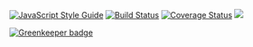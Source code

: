 [![JavaScript Style Guide](https://img.shields.io/badge/code%20style-standard-brightgreen.svg)](http://standardjs.com/)
[![Build Status](https://travis-ci.org/dog-ai/dogbot.svg?branch=master)](https://travis-ci.org/dog-ai/dogbot)
[![Coverage Status](https://coveralls.io/repos/github/dog-ai/dogbot/badge.svg?branch=master)](https://coveralls.io/github/dog-ai/dogbot?branch=master)
[![](https://img.shields.io/github/release/dog-ai/dogbot.svg)](https://github.com/dog-ai/dogbot/releases)


[![Greenkeeper badge](https://badges.greenkeeper.io/dog-ai/dogbot.svg)](https://greenkeeper.io/)